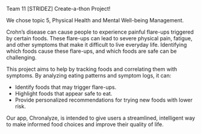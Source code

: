 Team 11 [STRIDEZ] Create-a-thon Project! 

We chose topic 5, Physical Health and Mental Well-being Management.

Crohn’s disease can cause people to experience painful flare-ups triggered by certain foods. These flare-ups can lead to severe physical pain, fatigue, and other symptoms that make it difficult to live everyday life. Identifying which foods cause these flare-ups, and which foods are safe can be challenging.

This project aims to help by tracking foods and correlating them with symptoms. By analyzing eating patterns and symptom logs, it can:
 - Identify foods that may trigger flare-ups.
 - Highlight foods that appear safe to eat.
 - Provide personalized recommendations for trying new foods with lower risk.

Our app, Chronalyze, is intended to give users a streamlined, intelligent way to make informed food choices and improve their quality of life.
